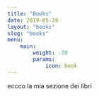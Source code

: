 ```yaml
---
title: "Books"
date: 2019-05-28
layout: "books"
slug: "books"
menu:
    main:
        weight: -70
        params: 
            icon: book
---
```



eccco la mia sezione dei libri
